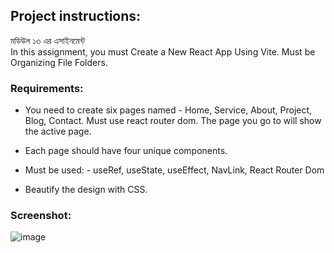## Project instructions:   
মডিউল ১৩ এর এসাইনমেন্ট   
In this assignment, you must Create a New React App Using Vite. Must be Organizing File Folders.    

### Requirements:   
- You need to create six pages named - Home, Service, About, Project, Blog, Contact. Must use react router dom. The page you go to will show the active page.

- Each page should have four unique components.
- Must be used: - useRef, useState,  useEffect, NavLink, React Router Dom
- Beautify the design with CSS. 
  
### Screenshot: 
![image](https://github.com/Ramrachai/ostad-mern/assets/47687976/f4c09a87-1404-4503-8bb1-a2786f08fb75)



